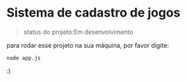 # Sistema de cadastro de jogos 

>   status do projeto:Em desenvolvimento

para rodar esse projeto na sua máquina, por favor digite:

```
node app.js
```

:)